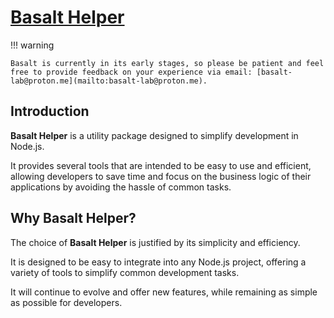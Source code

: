 # **[Basalt Helper](https://www.npmjs.com/package/@basalt-lab/basalt-helper)**

!!! warning

    Basalt is currently in its early stages, so please be patient and feel free to provide feedback on your experience via email: [basalt-lab@proton.me](mailto:basalt-lab@proton.me).

## **Introduction**

**Basalt Helper** is a utility package designed to simplify development in Node.js.

It provides several tools that are intended to be easy to use and efficient, allowing developers to save time and focus on the business logic of their applications by avoiding the hassle of common tasks.

## **Why Basalt Helper?**

The choice of **Basalt Helper** is justified by its simplicity and efficiency.

It is designed to be easy to integrate into any Node.js project, offering a variety of tools to simplify common development tasks.

It will continue to evolve and offer new features, while remaining as simple as possible for developers.
